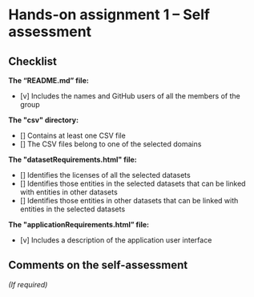 # Hands-on assignment 1 – Self assessment

## Checklist

**The “README.md” file:**

- [v] Includes the names and GitHub users of all the members of the group

**The "csv" directory:**

- [] Contains at least one CSV file 
- [] The CSV files belong to one of the selected domains

**The "datasetRequirements.html" file:**

- [] Identifies the licenses of all the selected datasets
- [] Identifies those entities in the selected datasets that can be linked with entities in other datasets
- [] Identifies those entities in other datasets that can be linked with entities in the selected datasets 

**The "applicationRequirements.html” file:**

- [v] Includes a description of the application user interface

## Comments on the self-assessment
_(If required)_